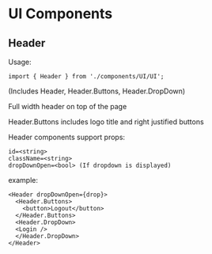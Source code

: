# UI Components

## Header

Usage: 

`import { Header } from './components/UI/UI';`

(Includes Header, Header.Buttons, Header.DropDown)

Full width header on top of the page
 
Header.Buttons includes logo title and right justified buttons

Header components support props:

```
id=<string>
className=<string>
dropDownOpen=<bool> (If dropdown is displayed)
```

example:

```
<Header dropDownOpen={drop}>
  <Header.Buttons>
    <button>Logout</button>
  </Header.Buttons>
  <Header.DropDown>
  <Login />
  </Header.DropDown>
</Header>
```